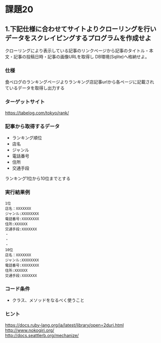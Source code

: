 # 課題20

## 1.下記仕様に合わせてサイトよりクローリングを行いデータをスクレイピングするプログラムを作成せよ
クローリングにより表示している記事のリンクページから記事のタイトル・本文・記事の投稿日時・記事の画像URLを取得し
DB環境(Sqlite)へ格納せよ。

### 仕様
食べログのランキングページよりランキング店記事urlから各ページに記載されているデータを取得し出力する

### ターゲットサイト
https://tabelog.com/tokyo/rank/

### 記事から取得するデータ

- ランキング順位
- 店名
- ジャンル
- 電話番号
- 住所
- 交通手段

ランキング1位から10位までとする

### 実行結果例

```
1位
店名：XXXXXXX
ジャンル:XXXXXXXX
電話番号:XXXXXXXX
住所:XXXXXX
交通手段:XXXXXXX
・
・
・
10位
店名：XXXXXXX
ジャンル:XXXXXXXX
電話番号:XXXXXXXX
住所:XXXXXX
交通手段:XXXXXXX
```

### コード条件
- クラス、メソッドをなるべく使うこと

### ヒント
https://docs.ruby-lang.org/ja/latest/library/open=2duri.html  
http://www.nokogiri.org/  
http://docs.seattlerb.org/mechanize/  

